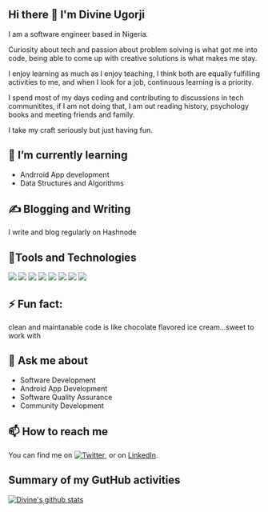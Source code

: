 ## Hi there 👋 I'm Divine Ugorji


I am a software engineer based in Nigeria.

Curiosity about tech and passion about problem solving is what got me into code, 
being able to come up with creative solutions is what makes me stay.

I enjoy learning as much as I enjoy teaching, I think both are equally fulfilling activities to me, 
and when I look for a job, continuous learning is a priority.

I spend most of my days coding and contributing to discussions in tech communitites, 
if I am not doing that, I am out reading history, psychology books and meeting friends and family.

I take my craft seriously but just having fun.

## 🌱 I’m currently learning
- Andrroid App development
- Data Structures and Algorithms

## ✍️ Blogging and Writing
I write and blog regularly on Hashnode


## 🔧Tools and Technologies

![](https://img.shields.io/badge/OS-Linux-informational?style=flat&logo=data:image/svg%2bxml;base64,<BASE64_DATA>)
![](https://img.shields.io/badge/OS-Android-informational?style=flat&logo=data:image/svg%2bxml;base64,<BASE64_DATA>)
![](https://img.shields.io/badge/Code-Java-informational?style=flat&logo=data:image/svg%2bxml;base64,<BASE64_DATA>)
![](https://img.shields.io/badge/Code-Kotlin-informational?style=flat&logo=data:image/svg%2bxml;base64,<BASE64_DATA>)
![](https://img.shields.io/badge/SVN-Git-informational?style=flat&logo=data:image/svg%2bxml;base64,<BASE64_DATA>)
![](https://img.shields.io/badge/Tool-GoogleAnalytics-informational?style=flat&logo=data:image/svg%2bxml;base64,<BASE64_DATA>)
![](https://img.shields.io/badge/Tool-jSon-informational?style=flat&logo=data:image/svg%2bxml;base64,<BASE64_DATA>)
![](https://img.shields.io/badge/Database-SQLite-informational?style=flat&logo=data:image/svg%2bxml;base64,<BASE64_DATA>)


## ⚡ Fun fact: 
clean and maintanable code is like chocolate flavored ice cream...sweet to work with

## 💬 Ask me about
- Software Development
- Android App Development
- Software Quality Assurance
- Community Development

## 📫 How to reach me

You can find me on [![Twitter][1.2]][1], or on [LinkedIn](www.linkedin.com/in/divine-ugorji
).

<!-- Icons -->

[1.2]: http://i.imgur.com/wWzX9uB.png (twitter icon without padding)
[2.2]: https://raw.githubusercontent.com/codesuperstarr/codesuperstarr/master/linkedin-3-16.png (LinkedIn icon without padding)

<!-- Links to your social media accounts -->

[1]: https://twitter.com/codeSuperstarr
[2]: https://www.linkedin.com/in/divine-ugorji

## Summary of my GutHub activities

[![Divine's github stats](https://github-readme-stats.vercel.app/api?username=codesuperstarr&theme=radical_icons=true)](https://github.com/codesuperstarr/github-readme-stats)


<!--
**codesuperstarr/codesuperstarr** is a ✨ _special_ ✨ repository because its `README.md` (this file) appears on your GitHub profile.

Here are some ideas to get you started:
🔭 I’m currently working on


Android development, Algorithm and data structures
- 👯 I’m looking to collaborate on ...
Open Source projects
Android Apps 
- 🤔 I’m looking for help with ...


- 😄 Pronouns: ...
- 
-->
